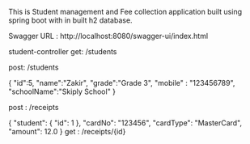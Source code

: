 This is Student management and Fee collection application built using
spring boot with in built h2 database. 

Swagger URL :
http://localhost:8080/swagger-ui/index.html

student-controller
get: /students


post: /students

{
"id":5,
"name":"Zakir",
"grade":"Grade 3",
"mobile" : "123456789",
"schoolName":"Skiply School"
}

post :  /receipts

{
    "student": {
        "id": 1
    },
    "cardNo": "123456",
    "cardType": "MasterCard",
    "amount": 12.0
}
get : /receipts/{id}



